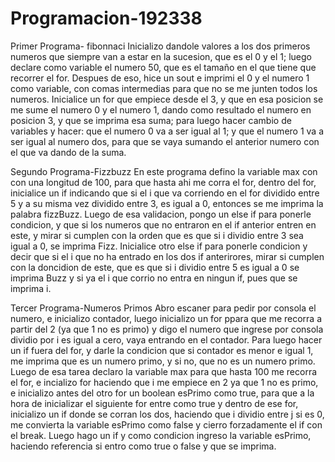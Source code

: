 # Programacion-192338
Primer Programa- fibonnaci
Inicializo dandole valores a los dos primeros numeros que siempre van a estar en la sucesion, que es el 0 y el 1; luego declare como variable el numero 50, que es el tamaño en el que tiene que recorrer el for.
Despues de eso, hice un sout e imprimi el 0 y el numero 1 como variable, con comas intermedias para que no se me junten todos los numeros.
Inicialice un for que empiece desde el 3, y que en esa posicion se me sume el numero 0 y el numero 1, dando como resultado el numero en posicion 3, y que se imprima esa suma; para luego hacer cambio de variables y hacer:
que el numero 0 va a ser igual al 1; y que el numero 1 va a ser igual al numero dos, para que se vaya sumando el anterior numero con el que va dando de la suma.


Segundo Programa-Fizzbuzz
En este programa defino la variable max con con una longitud de 100, para que hasta ahi me corra el for, dentro del for, inicialice un if indicando que si el i que va corriendo en el for dividido entre 5 y a su misma vez dividido entre 3, es igual a 0, entonces se me imprima la palabra fizzBuzz.
Luego de esa validacion, pongo un else if para ponerle condicion, y que si los numeros que no entraron en el if anterior entren en este, y mirar si cumplen con la orden que es que si i dividio entre 3 sea igual a 0, se imprima Fizz.
Inicialice otro else if para ponerle condicion y decir que si el i que no ha entrado en los dos if anterirores, mirar si cumplen con la doncidion de este, que es que si i dividio entre 5 es igual a 0 se imprima Buzz
y si ya el i que corrio no entra en ningun if, pues que se imprima i.



Tercer Programa-Numeros Primos
Abro escaner para pedir por consola el numero, e inicializo contador, luego inicializo un for ppara que me recorra a partir del 2 (ya que 1 no es primo) y digo el numero que ingrese por consola dividio por i es igual a cero, vaya entrando en el contador. Para luego hacer un if fuera del for, y darle la condicion que si contador es menor e igual 1, me imprima que es un numero primo, y si no, que no es un numero primo.
Luego de esa tarea declaro la variable max para que hasta 100 me recorra el for, e incializo for haciendo que i me empiece en 2 ya que 1 no es primo, e inicializo antes del otro for un boolean esPrimo como true, para que a la hora de inicializar el siguiente for entre como true y dentro de ese for, inicializo un if donde se corran los dos, haciendo que i dividio entre j si es 0, me convierta la variable esPrimo como false y cierro forzadamente el if con el break. 
Luego hago un if y como condicion ingreso la variable esPrimo, haciendo referencia si entro como true o false y que se imprima.